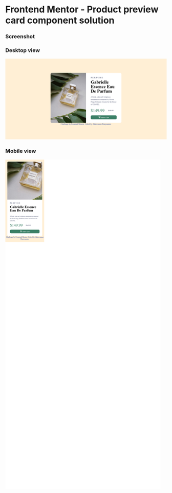 # Frontend Mentor - Product preview card component solution
### Screenshot


### Desktop view
![](./my%20design/Screenshot%202023-07-09%20at%2013-28-33%20Frontend%20Mentor%20Product%20preview%20card%20component.png)


### Mobile view

![](./my%20design/Screenshot%202023-07-09%20at%2013-37-18%20Frontend%20Mentor%20Product%20preview%20card%20component.png)
